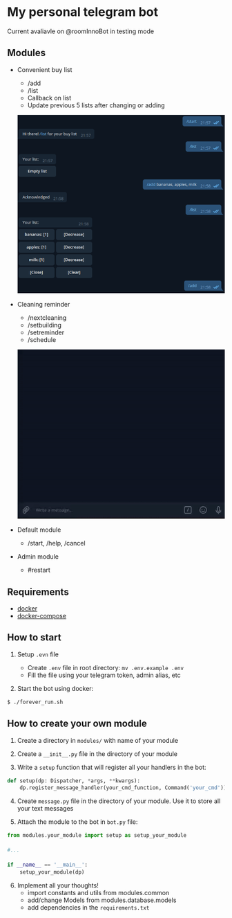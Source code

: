 My personal telegram bot
====

Current avaliavle on @roomInnoBot in testing mode

## Modules

+ Convenient buy list
    + /add
    + /list
    + Callback on list
    + Update previous 5 lists after changing or adding
    
    ![](media/example_buylist.png)

+ Cleaning reminder 
    + /nextcleaning
    + /setbuilding
    + /setreminder
    + /schedule

    ![](media/cleaning_module_example.gif)

+ Default module
    + /start, /help, /cancel

+ Admin module
    + #restart

## Requirements
+ [docker](https://www.docker.com/get-started)
+ [docker-compose](https://docs.docker.com/compose/install/)

## How to start
1. Setup `.evn` file 
    + Create `.env` file in root directory: `mv .env.example .env`
    + Fill the file using your telegram token, admin alias, etc

2. Start the bot using docker:
```bash
$ ./forever_run.sh
```

## How to create your own module

1. Create a directory in `modules/` with name of your module

2. Create a `__init__.py` file in the directory of your module

3. Write a `setup` function that will register all your handlers in the bot:
```python
def setup(dp: Dispatcher, *args, **kwargs):
    dp.register_message_handler(your_cmd_function, Command('your_cmd'))
```
4. Create `message.py` file in the directory of your module. Use it to store all your text messages

5. Attach the module to the bot in `bot.py` file:

```python
from modules.your_module import setup as setup_your_module

#...

if __name__ == '__main__':
    setup_your_module(dp)
```
6. Implement all your thoughts!
    + import constants and utils from modules.common
    + add/change Models from modules.database.models
    + add dependencies in the `requirements.txt`


